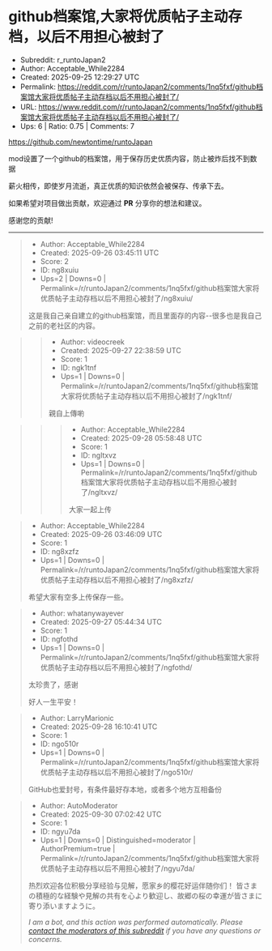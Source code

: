 # github档案馆,大家将优质帖子主动存档，以后不用担心被封了

- Subreddit: r_runtoJapan2
- Author: Acceptable_While2284
- Created: 2025-09-25 12:29:27 UTC
- Permalink: https://reddit.com/r/runtoJapan2/comments/1nq5fxf/github档案馆大家将优质帖子主动存档以后不用担心被封了/
- URL: https://www.reddit.com/r/runtoJapan2/comments/1nq5fxf/github档案馆大家将优质帖子主动存档以后不用担心被封了/
- Ups: 6 | Ratio: 0.75 | Comments: 7


<https://github.com/newtontime/runtoJapan>

mod设置了一个github的档案馆，用于保存历史优质内容，防止被炸后找不到数据

薪火相传，即使岁月流逝，真正优质的知识依然会被保存、传承下去。

如果希望对项目做出贡献，欢迎通过 **PR** 分享你的想法和建议。

感谢您的贡献!


---

> - Author: Acceptable_While2284
> - Created: 2025-09-26 03:45:11 UTC
> - Score: 2
> - ID: ng8xuiu
> - Ups=2 | Downs=0 | Permalink=/r/runtoJapan2/comments/1nq5fxf/github档案馆大家将优质帖子主动存档以后不用担心被封了/ng8xuiu/
>
> 这是我自己亲自建立的github档案馆，而且里面存的内容--很多也是我自己之前的老社区的内容。

>> - Author: videocreek
>> - Created: 2025-09-27 22:38:59 UTC
>> - Score: 1
>> - ID: ngk1tnf
>> - Ups=1 | Downs=0 | Permalink=/r/runtoJapan2/comments/1nq5fxf/github档案馆大家将优质帖子主动存档以后不用担心被封了/ngk1tnf/
>>
>> 親自上傳喲

>>> - Author: Acceptable_While2284
>>> - Created: 2025-09-28 05:58:48 UTC
>>> - Score: 1
>>> - ID: ngltxvz
>>> - Ups=1 | Downs=0 | Permalink=/r/runtoJapan2/comments/1nq5fxf/github档案馆大家将优质帖子主动存档以后不用担心被封了/ngltxvz/
>>>
>>> 大家一起上传

> - Author: Acceptable_While2284
> - Created: 2025-09-26 03:46:09 UTC
> - Score: 1
> - ID: ng8xzfz
> - Ups=1 | Downs=0 | Permalink=/r/runtoJapan2/comments/1nq5fxf/github档案馆大家将优质帖子主动存档以后不用担心被封了/ng8xzfz/
>
> 希望大家有空多上传保存一些。

> - Author: whatanywayever
> - Created: 2025-09-27 05:44:34 UTC
> - Score: 1
> - ID: ngfothd
> - Ups=1 | Downs=0 | Permalink=/r/runtoJapan2/comments/1nq5fxf/github档案馆大家将优质帖子主动存档以后不用担心被封了/ngfothd/
>
> 太珍贵了，感谢
> 
> 好人一生平安！

> - Author: LarryMarionic
> - Created: 2025-09-28 16:10:41 UTC
> - Score: 1
> - ID: ngo510r
> - Ups=1 | Downs=0 | Permalink=/r/runtoJapan2/comments/1nq5fxf/github档案馆大家将优质帖子主动存档以后不用担心被封了/ngo510r/
>
> GitHub也爱封号，有条件最好存本地，或者多个地方互相备份

> - Author: AutoModerator
> - Created: 2025-09-30 07:02:42 UTC
> - Score: 1
> - ID: ngyu7da
> - Ups=1 | Downs=0 | Distinguished=moderator | AuthorPremium=true | Permalink=/r/runtoJapan2/comments/1nq5fxf/github档案馆大家将优质帖子主动存档以后不用担心被封了/ngyu7da/
>
> 热烈欢迎各位积极分享经验与见解，愿家乡的樱花好运伴随你们！
> 皆さまの積極的な経験や見解の共有を心より歓迎し、故郷の桜の幸運が皆さまに寄り添いますように。
> 
> *I am a bot, and this action was performed automatically. Please [contact the moderators of this subreddit](/message/compose/?to=/r/runtoJapan2) if you have any questions or concerns.*
